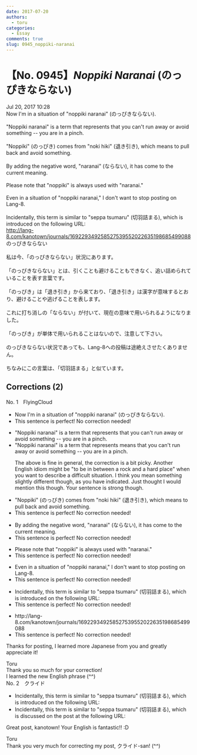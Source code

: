 ```yaml
---
date: 2017-07-20
authors:
  - toru
categories:
  - Essay
comments: true
slug: 0945_noppiki-naranai
---
```


# 【No. 0945】<strong><em>Noppiki Naranai</strong></em> (のっぴきならない)
<div class="date">Jul 20, 2017 10:28</div>
<div id="post"><div id="body_show_ori">
Now I'm in a situation of "noppiki naranai" (のっぴきならない).<br/><br/>"Noppiki naranai" is a term that represents that you can't run away or avoid something -- you are in a pinch.<br/><br/>"Noppiki" (のっぴき) comes from "noki hiki" (退き引き), which means to pull back and avoid something.<br/><br/>By adding the negative word, "naranai" (ならない), it has come to the current meaning.<br/><br/>Please note that "noppiki" is always used with "naranai."<br/><br/>Even in a situation of "noppiki naranai," I don't want to stop posting on Lang-8.<br/><br/>Incidentally, this term is similar to "seppa tsumaru" (切羽詰まる), which is introduced on the following URL:<br/><a href="http://lang-8.com/kanotown/journals/169229349258527539552022635198685499088" target="_blank">http://lang-8.com/kanotown/journals/169229349258527539552022635198685499088</a>
</div></div>

<!-- more -->

<div id="post_ja"><div id="body_show_mo">
のっぴきならない<br/><br/>私は今、「のっぴきならない」状況にあります。<br/><br/>「のっぴきならない」とは、引くことも避けることもできなく、追い詰められていることを表す言葉です。<br/><br/>「のっぴき」は「退き引き」から来ており、「退き引き」は漢字が意味するとおり、避けることや逃げることを表します。<br/><br/>これに打ち消しの「ならない」が付いて、現在の意味で用いられるようになりました。<br/><br/>「のっぴき」が単体で用いられることはないので、注意して下さい。<br/><br/>のっぴきならない状況であっても、Lang-8への投稿は途絶えさせたくありません。<br/><br/>ちなみにこの言葉は、「切羽詰まる」と似ています。
</div></div>

## Corrections (2)
<div id="block"><div class="first_name"> No. 1　<span class="just_name">FlyingCloud</span></div><div id="block2">
<ul class="correction_field">
<li class="incorrect">Now I'm in a situation of "noppiki naranai" (のっぴきならない).</li>
<li class="corrected perfect">This sentence is perfect! No correction needed!</li>
</ul>
<ul class="correction_field">
<li class="incorrect">"Noppiki naranai" is a term that represents that you can't run away or avoid something -- you are in a pinch.</li>
<li class="corrected correct">
"Noppiki naranai" is a term that <span class="sline">represents</span> <span class="f_red">means</span> that you can't run away or avoid something -- you are in a pinch.
<p class="correction_comment">The above is fine in general, the correction is a bit picky. Another English idiom might be "to be in between a rock and a hard place" when you want to describe a difficult situation. I think you mean something slightly different though, as you have indicated. Just thought I would mention this though. Your sentence is strong though.</p>
</li>
</ul>
<ul class="correction_field">
<li class="incorrect">"Noppiki" (のっぴき) comes from "noki hiki" (退き引き), which means to pull back and avoid something.</li>
<li class="corrected perfect">This sentence is perfect! No correction needed!</li>
</ul>
<ul class="correction_field">
<li class="incorrect">By adding the negative word, "naranai" (ならない), it has come to the current meaning.</li>
<li class="corrected perfect">This sentence is perfect! No correction needed!</li>
</ul>
<ul class="correction_field">
<li class="incorrect">Please note that "noppiki" is always used with "naranai."</li>
<li class="corrected perfect">This sentence is perfect! No correction needed!</li>
</ul>
<ul class="correction_field">
<li class="incorrect">Even in a situation of "noppiki naranai," I don't want to stop posting on Lang-8.</li>
<li class="corrected perfect">This sentence is perfect! No correction needed!</li>
</ul>
<ul class="correction_field">
<li class="incorrect">Incidentally, this term is similar to "seppa tsumaru" (切羽詰まる), which is introduced on the following URL:</li>
<li class="corrected perfect">This sentence is perfect! No correction needed!</li>
</ul>
<ul class="correction_field">
<li class="incorrect">http://lang-8.com/kanotown/journals/169229349258527539552022635198685499088</li>
<li class="corrected perfect">This sentence is perfect! No correction needed!</li>
</ul>
<p class="comment_small">
 Thanks for posting, I learned more Japanese from you and greatly appreciate it!
</p>

</div><div class="name"><span class="just_name">Toru</span><br>
Thank you so much for your correction!<br/>I learned the new English phrase (^^)
</div>
</div>
<div id="block"><div class="first_name"> No. 2　<span class="just_name">クライド</span></div><div id="block2">
<ul class="correction_field">
<li class="incorrect">Incidentally, this term is similar to "seppa tsumaru" (切羽詰まる), which is introduced on the following URL:</li>
<li class="corrected correct">
Incidentally, this term is similar to "seppa tsumaru" (切羽詰まる), which is discussed <span class="f_blue">on the post at the following URL</span>:
</li>
</ul>
<p class="comment_small">
 Great post, kanotown! Your English is fantastic!! :D
</p>

</div><div class="name"><span class="just_name">Toru</span><br>
Thank you very much for correcting my post, クライド-san! (^^)
</div>
</div>
